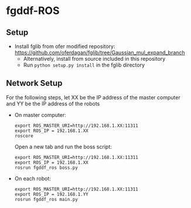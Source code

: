 # fgddf-ROS

## Setup
- Install fglib from ofer modified repository: https://github.com/oferdagan/fglib/tree/Gaussian_mul_expand_branch
    - Alternatively, install from source included in this repository
    - Run ```python setup.py install``` in the fglib directory

## Network Setup
For the following steps, let XX be the IP address of the master computer and YY be the IP address of the robots
- On master computer:
    ```
    export ROS_MASTER_URI=http://192.168.1.XX:11311
    export ROS_IP = 192.168.1.XX
    roscore
    ```
    Open a new tab and run the boss script:
    ```
    export ROS_MASTER_URI=http://192.168.1.XX:11311
    export ROS_IP = 192.168.1.XX
    rosrun fgddf_ros boss.py
    ```
- On each robot:
    ```
    export ROS_MASTER_URI=http://192.168.1.XX:11311
    export ROS_IP = 192.168.1.YY
    rosrun fgddf_ros main.py
    ```

